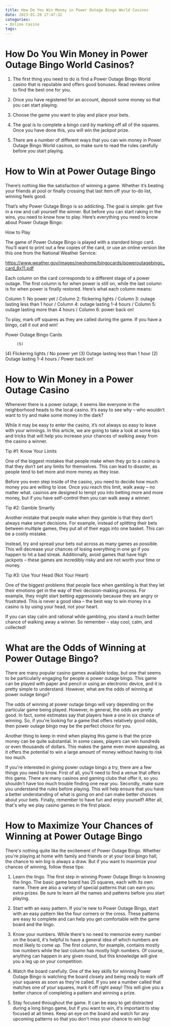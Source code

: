 ```yaml
---
title: How Do You Win Money in Power Outage Bingo World Casinos
date: 2023-01-28 17:47:32
categories:
- Online Casino
tags:
---
```



#  How Do You Win Money in Power Outage Bingo World Casinos?

1. The first thing you need to do is find a Power Outage Bingo World casino that is reputable and offers good bonuses. Read reviews online to find the best one for you.

2. Once you have registered for an account, deposit some money so that you can start playing.

3. Choose the game you want to play and place your bets.

4. The goal is to complete a bingo card by marking off all of the squares. Once you have done this, you will win the jackpot prize.

5. There are a number of different ways that you can win money in Power Outage Bingo World casinos, so make sure to read the rules carefully before you start playing.

#  How to Win at Power Outage Bingo

There’s nothing like the satisfaction of winning a game. Whether it’s beating your friends at pool or finally crossing that last item off your to-do list, winning feels good.

That’s why Power Outage Bingo is so addicting. The goal is simple: get five in a row and call yourself the winner. But before you can start raking in the wins, you need to know how to play. Here’s everything you need to know about Power Outage Bingo:

How to Play

The game of Power Outage Bingo is played with a standard bingo card. You’ll want to print out a few copies of the card, or use an online version like this one from the National Weather Service:

https://www.weather.gov/images/nwshome/bingocards/poweroutagebingo_card_8x11.pdf

Each column on the card corresponds to a different stage of a power outage. The first column is for when power is still on, while the last column is for when power is finally restored. Here’s what each column means:

Column 1: No power yet / Column 2: flickering lights / Column 3: outage lasting less than 1 hour / Column 4: outage lasting 1-4 hours / Column 5: outage lasting more than 4 hours / Column 6: power back on!

To play, mark off squares as they are called during the game. If you have a bingo, call it out and win!

Power Outage Bingo Cards



























         (5)







  (4) Flickering lights / No power yet  (3) Outage lasting less than 1 hour  (2) Outage lasting 1-4 hours / Power back on!

#  How to Win Money in a Power Outage Casino 

Whenever there is a power outage, it seems like everyone in the neighborhood heads to the local casino. It’s easy to see why – who wouldn’t want to try and make some money in the dark?

While it may be easy to enter the casino, it’s not always so easy to leave with your winnings. In this article, we are going to take a look at some tips and tricks that will help you increase your chances of walking away from the casino a winner.

Tip #1: Know Your Limits

One of the biggest mistakes that people make when they go to a casino is that they don’t set any limits for themselves. This can lead to disaster, as people tend to bet more and more money as they lose.

Before you even step inside of the casino, you need to decide how much money you are willing to lose. Once you reach this limit, walk away – no matter what. casinos are designed to tempt you into betting more and more money, but if you have self-control then you can walk away a winner.

Tip #2: Gamble Smartly

Another mistake that people make when they gamble is that they don’t always make smart decisions. For example, instead of splitting their bets between multiple games, they put all of their eggs into one basket. This can be a costly mistake.

Instead, try and spread your bets out across as many games as possible. This will decrease your chances of losing everything in one go if you happen to hit a bad streak. Additionally, avoid games that have high jackpots – these games are incredibly risky and are not worth your time or money.

Tip #3: Use Your Head (Not Your Heart)

One of the biggest problems that people face when gambling is that they let their emotions get in the way of their decision-making process. For example, they might start betting aggressively because they are angry or frustrated. This is never a good idea – the best way to win money in a casino is by using your head, not your heart.


 If you can stay calm and rational while gambling, you stand a much better chance of walking away a winner. So remember – stay cool, calm, and collected!

#  What are the Odds of Winning at Power Outage Bingo? 

There are many popular casino games available today, but one that seems to be particularly engaging for people is power outage bingo. This game can be played with paper and pencil or using an electronic device, and it is pretty simple to understand. However, what are the odds of winning at power outage bingo?

The odds of winning at power outage bingo will vary depending on the particular game being played. However, in general, the odds are pretty good. In fact, some estimates say that players have a one in six chance of winning. So, if you're looking for a game that offers relatively good odds, then power outage bingo may be the perfect choice for you.

Another thing to keep in mind when playing this game is that the prize money can be quite substantial. In some cases, players can win hundreds or even thousands of dollars. This makes the game even more appealing, as it offers the potential to win a large amount of money without having to risk too much.

If you're interested in giving power outage bingo a try, there are a few things you need to know. First of all, you'll need to find a venue that offers this game. There are many casinos and gaming clubs that offer it, so you shouldn't have too much trouble finding one near you. Secondly, make sure you understand the rules before playing. This will help ensure that you have a better understanding of what is going on and can make better choices about your bets. Finally, remember to have fun and enjoy yourself! After all, that's why we play casino games in the first place.

#  How to Maximize Your Chances of Winning at Power Outage Bingo

There's nothing quite like the excitement of Power Outage Bingo. Whether you're playing at home with family and friends or at your local bingo hall, the chance to win big is always a draw. But if you want to maximize your chances of winning, follow these tips:

1. Learn the lingo. The first step in winning Power Outage Bingo is knowing the lingo. The basic game board has 25 squares, each with its own name. There are also a variety of special patterns that can earn you extra prizes. Be sure to learn all the names and patterns before you start playing.

2. Start with an easy pattern. If you're new to Power Outage Bingo, start with an easy pattern like the four corners or the cross. These patterns are easy to complete and can help you get comfortable with the game board and the lingo.

3. Know your numbers. While there's no need to memorize every number on the board, it's helpful to have a general idea of which numbers are most likely to come up. The first column, for example, contains mostly low numbers while the last column has mostly high numbers. Of course, anything can happen in any given round, but this knowledge will give you a leg up on your competition.

4. Watch the board carefully. One of the key skills for winning Power Outage Bingo is watching the board closely and being ready to mark off your squares as soon as they're called. If you see a number called that matches one of your squares, mark it off right away! This will give you a better chance of completing a pattern and winning a prize.

5. Stay focused throughout the game. It can be easy to get distracted during a long bingo game, but if you want to win, it's important to stay focused at all times. Keep an eye on the board and watch for any upcoming patterns so that you don't miss your chance to win big!